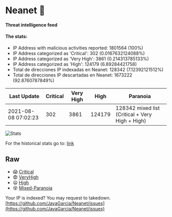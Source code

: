 # Neanet :hocho:
#### Threat intelligence feed
#### The stats:

- IP Address with malicious activities reported: 1801564 (100%)
- IP Address categorized as 'Critical':  302 (0.0167632124088%)
- IP Address categorized as 'Very High':  3861 (0.214313785133%)
- IP Address categorized as 'High':  124179 (6.89284421758)
- Total de direcciones IP indexadas en Neanet:  128342 (7.12392121512%)
- Total de direcciones IP descartadas en Neanet:  1673222 (92.8760787849%)

| Last Update | Critical | Very High | High | Paranoia |
| --- | --- | --- | --- | --- |
| 2021-08-08 07:02:23 | 302 | 3861 | 124179 | 128342 mixed list (Critical + Very High + High)|

![Stats](https://docs.google.com/spreadsheets/d/e/2PACX-1vSnaNMIXVabIpDJjufMlzH7poXnshF3mgd8Is1g9ytUEzVsP5my4Trn8f-xkoLLQ38xpL3HtmUexLo6/pubchart?oid=501124687&format=image)

For the historical stats go to: [link](/stats.csv)
## Raw
- :scream: [Critical](https://raw.githubusercontent.com/JavaGarcia/Neanet/master/blacklists/neanet_critical.txt)
- :fearful: [VeryHigh](https://raw.githubusercontent.com/JavaGarcia/Neanet/master/blacklists/neanet_veryHigh.txtt)
- :frowning: [High](https://raw.githubusercontent.com/JavaGarcia/Neanet/master/blacklists/neanet_high.txt)
- :dizzy_face: [Mixed-Paranoia](https://raw.githubusercontent.com/JavaGarcia/Neanet/master/blacklists/neanet_all.txt)


Your IP is indexed? You may request to takedown. [https://github.com/JavaGarcia/Neanet/issues](https://github.com/JavaGarcia/Neanet/issues)
























































































































































































































































































































































































































































































































































































































































































































































































































































































































































































































































































































































































































































































































































































































































































































































































































































































































































































































































































































































































































































































































































































































































































































































































































































































































































































































































































































































































































































































































































































































































































































































































































































































































































































































































































































































































































































































































































































































































































































































































































































































































































































































































































































































































































































































































































































































































































































































































































































































































































































































































































































































































































































































































































































































































































































































































































































































































































































































































































































































































































































































































































































































































































































































































































































































































































































































































































































































































































































































































































































































































































































































































































































































































































































































































































































































































































































































































































































































































































































































































































































































































































































































































